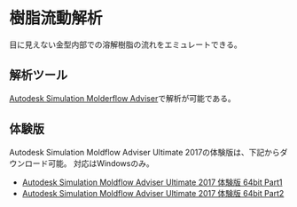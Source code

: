 # 樹脂流動解析

目に見えない金型内部での溶解樹脂の流れをエミュレートできる。

## 解析ツール

[Autodesk Simulation Molderflow Adviser](http://www.autodesk.co.jp/products/moldflow/compare-products)で解析が可能である。

## 体験版

Autodesk Simulation Moldflow Adviser Ultimate 2017の体験版は、下記からダウンロード可能。
対応はWindowsのみ。

* [Autodesk Simulation Moldflow Adviser Ultimate 2017 体験版 64bit Part1](http://trial2.autodesk.com/NET17SWDLD/2017/MFAA/DLM/MFAA_2017_Multilingual_Win_64bit_dlm_001_002.sfx.exe)
* [Autodesk Simulation Moldflow Adviser Ultimate 2017 体験版 64bit Part2](http://trial2.autodesk.com/NET17SWDLD/2017/MFAA/DLM/MFAA_2017_Multilingual_Win_64bit_dlm_002_002.sfx.exe)


